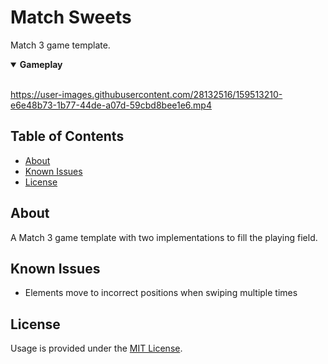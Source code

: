# Match Sweets

Match 3 game template.

<details open><summary><b>Gameplay</b></summary>
<br />

https://user-images.githubusercontent.com/28132516/159513210-e6e48b73-1b77-44de-a07d-59cbd8bee1e6.mp4
  
</details>

## Table of Contents

- [About](#about)
- [Known Issues](#known-issues)
- [License](#license)

## About

A Match 3 game template with two implementations to fill the playing field.

## Known Issues

- Elements move to incorrect positions when swiping multiple times

## License

Usage is provided under the [MIT License](LICENSE).
